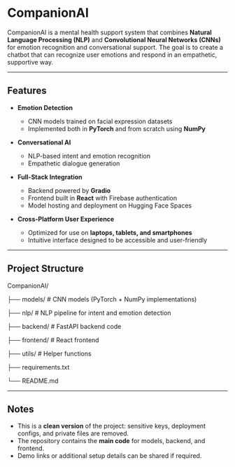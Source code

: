 # CompanionAI

CompanionAI is a mental health support system that combines **Natural Language Processing (NLP)** and **Convolutional Neural Networks (CNNs)** for emotion recognition and conversational support. The goal is to create a chatbot that can recognize user emotions and respond in an empathetic, supportive way.

---

## Features
- **Emotion Detection**
  - CNN models trained on facial expression datasets
  - Implemented both in **PyTorch** and from scratch using **NumPy**

- **Conversational AI**
  - NLP-based intent and emotion recognition
  - Empathetic dialogue generation

- **Full-Stack Integration**
  - Backend powered by **Gradio**
  - Frontend built in **React** with Firebase authentication
  - Model hosting and deployment on Hugging Face Spaces
    
- **Cross-Platform User Experience**
  - Optimized for use on **laptops, tablets, and smartphones**
  - Intuitive interface designed to be accessible and user-friendly

---

## Project Structure
CompanionAI/

├── models/ # CNN models (PyTorch + NumPy implementations)

├── nlp/ # NLP pipeline for intent and emotion detection

├── backend/ # FastAPI backend code

├── frontend/ # React frontend

├── utils/ # Helper functions

├── requirements.txt

└── README.md

---

## Notes
- This is a **clean version** of the project: sensitive keys, deployment configs, and private files are removed.  
- The repository contains the **main code** for models, backend, and frontend.  
- Demo links or additional setup details can be shared if required.
